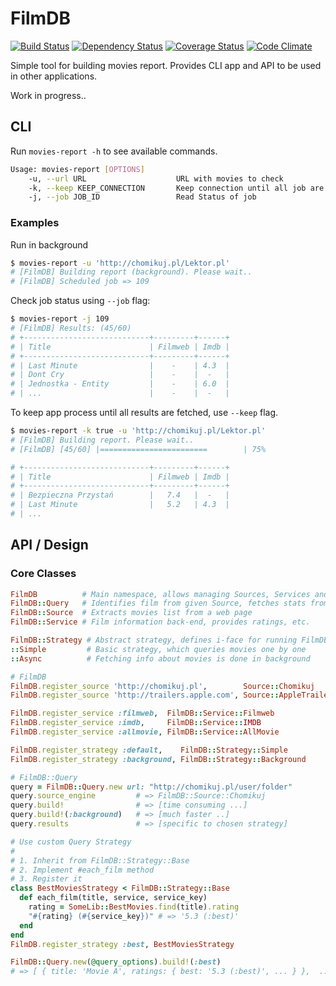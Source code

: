 # FilmDB

[![Build Status](https://api.travis-ci.org/kowal/filmdb.png)](https://travis-ci.org/kowal/filmdb)
[![Dependency Status](https://gemnasium.com/kowal/filmdb.png)](https://gemnasium.com/kowal/filmdb)
[![Coverage Status](https://coveralls.io/repos/kowal/filmdb/badge.png?branch=master)](https://coveralls.io/r/kowal/filmdb?branch=master)
[![Code Climate](https://codeclimate.com/github/kowal/filmdb.png)](https://codeclimate.com/github/kowal/filmdb)

Simple tool for building movies report. Provides CLI app and API to be used in other applications.

Work in progress..

## CLI

Run ```movies-report -h``` to see available commands.

```bash
Usage: movies-report [OPTIONS]
    -u, --url URL                    URL with movies to check
    -k, --keep KEEP_CONNECTION       Keep connection until all job are finished
    -j, --job JOB_ID                 Read Status of job
```

### Examples

Run in background

```bash
$ movies-report -u 'http://chomikuj.pl/Lektor.pl'
# [FilmDB] Building report (background). Please wait..
# [FilmDB] Scheduled job => 109
```

Check job status using ```--job``` flag:
```bash
$ movies-report -j 109
# [FilmDB] Results: (45/60)
# +----------------------------+---------+------+
# | Title                      | Filmweb | Imdb |
# +----------------------------+---------+------+
# | Last Minute                |    -    | 4.3  |
# | Dont Cry                   |    -    |  -   |
# | Jednostka - Entity         |    -    | 6.0  |
# | ...                        |    -    |  -   |
```

To keep app process until all results are fetched, use ```--keep``` flag.

```bash
$ movies-report -k true -u 'http://chomikuj.pl/Lektor.pl'
# [FilmDB] Building report. Please wait..
# [FilmDB] [45/60] |========================        | 75%

# +----------------------------+---------+------+
# | Title                      | Filmweb | Imdb |
# +----------------------------+---------+------+
# | Bezpieczna Przystań        |   7.4   |  -   |
# | Last Minute                |   5.2   | 4.3  |
# | ...
```

## API / Design

### Core Classes

```ruby
FilmDB          # Main namespace, allows managing Sources, Services and Strategies
FilmDB::Query   # Identifies film from given Source, fetches stats from Services
FilmDB::Source  # Extracts movies list from a web page
FilmDB::Service # Film information back-end, provides ratings, etc.

FilmDB::Strategy # Abstract strategy, defines i-face for running FilmDB::Query
::Simple         # Basic strategy, which queries movies one by one
::Async          # Fetching info about movies is done in background

# FilmDB
FilmDB.register_source 'http://chomikuj.pl',        Source::Chomikuj
FilmDB.register_source 'http://trailers.apple.com', Source::AppleTrailers

FilmDB.register_service :filmweb,  FilmDB::Service::Filmweb
FilmDB.register_service :imdb,     FilmDB::Service::IMDB
FilmDB.register_service :allmovie, FilmDB::Service::AllMovie

FilmDB.register_strategy :default,    FilmDB::Strategy::Simple
FilmDB.register_strategy :background, FilmDB::Strategy::Background

# FilmDB::Query
query = FilmDB::Query.new url: "http://chomikuj.pl/user/folder"
query.source_engine         # => FilmDB::Source::Chomikuj
query.build!                # => [time consuming ...]
query.build!(:background)   # => [much faster ..]
query.results               # => [specific to chosen strategy]

# Use custom Query Strategy
#
# 1. Inherit from FilmDB::Strategy::Base
# 2. Implement #each_film method
# 3. Register it
class BestMoviesStrategy < FilmDB::Strategy::Base
  def each_film(title, service, service_key)
    rating = SomeLib::BestMovies.find(title).rating
    "#{rating} (#{service_key})" # => '5.3 (:best)'
  end
end
FilmDB.register_strategy :best, BestMoviesStrategy

FilmDB::Query.new(@query_options).build!(:best)
# => [ { title: 'Movie A', ratings: { best: '5.3 (:best)', ... } },  ... ]

```
